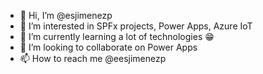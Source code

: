 - 👋 Hi, I’m @esjimenezp
- 👀 I’m interested in SPFx projects, Power Apps, Azure IoT
- 🌱 I’m currently learning a lot of technologies 😁
- 💞️ I’m looking to collaborate on Power Apps
- 📫 How to reach me @eesjimenezp

<!---
esjimenezp/esjimenezp is a ✨ special ✨ repository because its `README.md` (this file) appears on your GitHub profile.
You can click the Preview link to take a look at your changes.
--->
